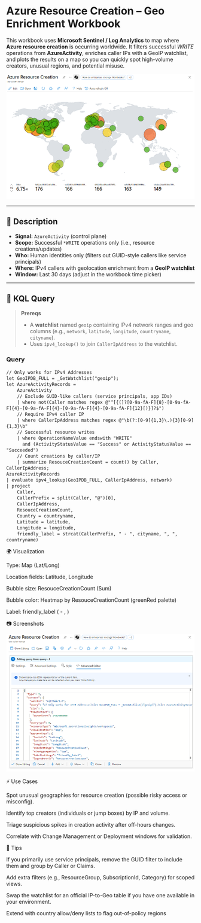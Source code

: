 # Azure Resource Creation – Geo Enrichment Workbook

This workbook uses **Microsoft Sentinel / Log Analytics** to map where **Azure resource creation** is occurring worldwide. It filters successful *WRITE* operations from **AzureActivity**, enriches caller IPs with a GeoIP watchlist, and plots the results on a map so you can quickly spot high-volume creators, unusual regions, and potential misuse.

![Azure Resource Creation Map](https://raw.githubusercontent.com/arthurjoseph17/arthurjoseph17/main/images/azure-resource-creation-1.png)  


---

## 📖 Description

- **Signal:** `AzureActivity` (control plane)  
- **Scope:** Successful `*WRITE` operations only (i.e., resource creations/updates)  
- **Who:** Human identities only (filters out GUID-style callers like service principals)  
- **Where:** IPv4 callers with geolocation enrichment from a **GeoIP watchlist**  
- **Window:** Last 30 days (adjust in the workbook time picker)

---

## 🔎 KQL Query

> **Prereqs**
> - A **watchlist** named `geoip` containing IPv4 network ranges and geo columns (e.g., `network`, `latitude`, `longitude`, `countryname`, `cityname`).
> - Uses `ipv4_lookup()` to join `CallerIpAddress` to the watchlist.

### Query
```kql
// Only works for IPv4 Addresses
let GeoIPDB_FULL = _GetWatchlist("geoip");
let AzureActivityRecords =
    AzureActivity
    // Exclude GUID-like callers (service principals, app IDs)
    | where not(Caller matches regex @"^[{(]?[0-9a-fA-F]{8}-[0-9a-fA-F]{4}-[0-9a-fA-F]{4}-[0-9a-fA-F]{4}-[0-9a-fA-F]{12}[)}]?$")
    // Require IPv4 caller IP
    | where CallerIpAddress matches regex @"\b(?:[0-9]{1,3}\.){3}[0-9]{1,3}\b"
    // Successful resource writes
    | where OperationNameValue endswith "WRITE"
      and (ActivityStatusValue == "Success" or ActivityStatusValue == "Succeeded")
    // Count creations by caller/IP
    | summarize ResouceCreationCount = count() by Caller, CallerIpAddress;
AzureActivityRecords
| evaluate ipv4_lookup(GeoIPDB_FULL, CallerIpAddress, network)
| project
    Caller,
    CallerPrefix = split(Caller, "@")[0],
    CallerIpAddress,
    ResouceCreationCount,
    Country = countryname,
    Latitude = latitude,
    Longitude = longitude,
    friendly_label = strcat(CallerPrefix, " - ", cityname, ", ", countryname)
```
🌍 Visualization

Type: Map (Lat/Long)

Location fields: Latitude, Longitude

Bubble size: ResouceCreationCount (Sum)

Bubble color: Heatmap by ResouceCreationCount (greenRed palette)

Label: friendly_label (<alias> - <city>, <country>)

📷 Screenshots

![Azure Resource Creation JSON Config](https://raw.githubusercontent.com/arthurjoseph17/arthurjoseph17/main/images/azure-resource-creation-2.png)

⚡ Use Cases

Spot unusual geographies for resource creation (possible risky access or misconfig).

Identify top creators (individuals or jump boxes) by IP and volume.

Triage suspicious spikes in creation activity after off-hours changes.

Correlate with Change Management or Deployment windows for validation.

🧩 Tips

If you primarily use service principals, remove the GUID filter to include them and group by Caller or Claims.

Add extra filters (e.g., ResourceGroup, SubscriptionId, Category) for scoped views.

Swap the watchlist for an official IP-to-Geo table if you have one available in your environment.

Extend with country allow/deny lists to flag out-of-policy regions
